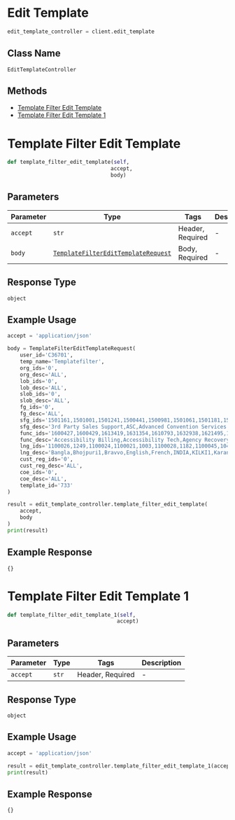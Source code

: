 # Edit Template

```python
edit_template_controller = client.edit_template
```

## Class Name

`EditTemplateController`

## Methods

* [Template Filter Edit Template](../../doc/controllers/edit-template.md#template-filter-edit-template)
* [Template Filter Edit Template 1](../../doc/controllers/edit-template.md#template-filter-edit-template-1)


# Template Filter Edit Template

```python
def template_filter_edit_template(self,
                                 accept,
                                 body)
```

## Parameters

| Parameter | Type | Tags | Description |
|  --- | --- | --- | --- |
| `accept` | `str` | Header, Required | - |
| `body` | [`TemplateFilterEditTemplateRequest`](../../doc/models/template-filter-edit-template-request.md) | Body, Required | - |

## Response Type

`object`

## Example Usage

```python
accept = 'application/json'

body = TemplateFilterEditTemplateRequest(
    user_id='C36701',
    temp_name='Templatefilter',
    org_ids='0',
    org_desc='ALL',
    lob_ids='0',
    lob_desc='ALL',
    slob_ids='0',
    slob_desc='ALL',
    fg_ids='0',
    fg_desc='ALL',
    sfg_ids='1501161,1501001,1501241,1500441,1500981,1501061,1501181,1501301,1500501',
    sfg_desc='3rd Party Sales Support,ASC,Advanced Convention Services - Service Desk,Advanced Service Center,Agency Recovery Management,Bulk Owner Support,CB Access Transport Tech,CB Fulfillment,CB Network Provisioning',
    func_ids='1600427,1600429,1613419,1631354,1610793,1632938,1621495,1606337',
    func_desc='Accessibility Billing,Accessibility Tech,Agency Recovery Management,Agent Transfer Comm Center Missed Go Back,Alarm.com,Activation Support,Account Compromised 1,Advanced Convention Services - Service Desk',
    lng_ids='1100026,1249,1100024,1100021,1003,1100028,1182,1100045,1045',
    lng_desc='Bangla,Bhojpuri1,Bravvo,English,French,INDIA,KILKI1,Karanjohar,Lang',
    cust_reg_ids='0',
    cust_reg_desc='ALL',
    coe_ids='0',
    coe_desc='ALL',
    template_id='733'
)

result = edit_template_controller.template_filter_edit_template(
    accept,
    body
)
print(result)
```

## Example Response

```
{}
```


# Template Filter Edit Template 1

```python
def template_filter_edit_template_1(self,
                                   accept)
```

## Parameters

| Parameter | Type | Tags | Description |
|  --- | --- | --- | --- |
| `accept` | `str` | Header, Required | - |

## Response Type

`object`

## Example Usage

```python
accept = 'application/json'

result = edit_template_controller.template_filter_edit_template_1(accept)
print(result)
```

## Example Response

```
{}
```

